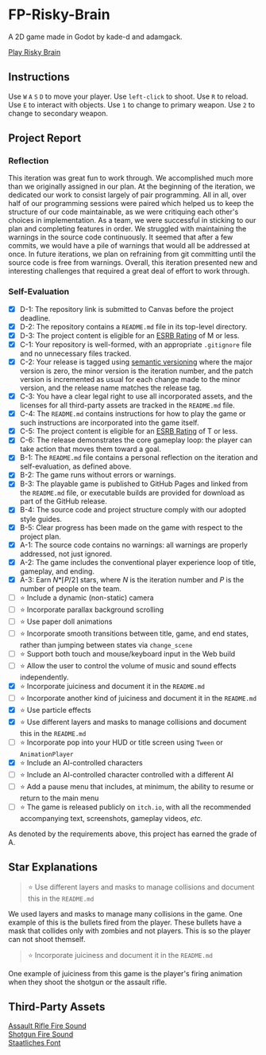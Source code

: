 # FP-Risky-Brain

A 2D game made in Godot by kade-d and adamgack.

[Play Risky Brain](https://bsu-cs315.github.io/FP-Risky-Brain/)

## Instructions

Use `W` `A` `S` `D` to move your player. Use `left-click` to shoot. Use `R` to reload. Use `E` to interact with objects. Use `1` to change to primary weapon. Use `2` to change to secondary weapon.

## Project Report

### Reflection

This iteration was great fun to work through. We accomplished much more than we originally assigned in our plan. At the beginning of the iteration, we dedicated our work to consist largely of pair programming. All in all, over half of our programming sessions were paired which helped us to keep the structure of our code maintainable, as we were critiquing each other's choices in implementation. As a team, we were successful in sticking to our plan and completing features in order. We struggled with maintaining the warnings in the source code continuously. It seemed that after a few commits, we would have a pile of warnings that would all be addressed at once. In future iterations, we plan on refraining from git committing until the source code is free from warnings. Overall, this iteration presented new and interesting challenges that required a great deal of effort to work through.


### Self-Evaluation

- [X] D-1: The repository link is submitted to Canvas before the project deadline.
- [X] D-2: The repository contains a <code>README.md</code> file in its top-level directory.
- [X] D-3: The project content is eligible for an <a href="https://www.esrb.org/ratings-guide/">ESRB Rating</a> of M or less.
- [X] C-1: Your repository is well-formed, with an appropriate <code>.gitignore</code> file and no unnecessary files tracked.
- [X] C-2: Your release is tagged using <a href="https://semver.org/">semantic versioning</a> where the major version is zero, the minor version is the iteration number, and the patch version is incremented as usual for each change made to the minor version, and the release name matches the release tag.
- [X] C-3: You have a clear legal right to use all incorporated assets, and the licenses for all third-party assets are tracked in the <code>README.md</code> file.
- [X] C-4: The <code>README.md</code> contains instructions for how to play the game or such instructions are incorporated into the game itself.
- [X] C-5: The project content is eligible for an <a href="https://www.esrb.org/ratings-guide/">ESRB Rating</a> of T or less.
- [X] C-6: The release demonstrates the core gameplay loop: the player can take action that moves them toward a goal.
- [X] B-1: The <code>README.md</code> file contains a personal reflection on the iteration and self-evaluation, as defined above.
- [X] B-2: The game runs without errors or warnings.
- [X] B-3: The playable game is published to GitHub Pages and linked from the <code>README.md</code> file, or executable builds are provided for download as part of the GitHub release.
- [X] B-4: The source code and project structure comply with our adopted style guides.
- [X] B-5: Clear progress has been made on the game with respect to the project plan.
- [X] A-1: The source code contains no warnings: all warnings are properly addressed, not just ignored.
- [X] A-2: The game includes the conventional player experience loop of title, gameplay, and ending.
- [X] A-3: Earn <em>N</em>*&lceil;<em>P</em>/2&rceil; stars, where <em>N</em> is the iteration number and <em>P</em> is the number of people on the team.
- [ ] ⭐ Include a dynamic (non-static) camera
- [ ] ⭐ Incorporate parallax background scrolling
- [ ] ⭐ Use paper doll animations
- [ ] ⭐ Incorporate smooth transitions between title, game, and end states, rather than jumping between states via <code>change_scene</code>
- [ ] ⭐ Support both touch and mouse/keyboard input in the Web build
- [ ] ⭐ Allow the user to control the volume of music and sound effects independently.
- [X] ⭐ Incorporate juiciness and document it in the <code>README.md</code>
- [ ] ⭐ Incorporate another kind of juiciness and document it in the <code>README.md</code>
- [X] ⭐ Use particle effects
- [X] ⭐ Use different layers and masks to manage collisions and document this in the <code>README.md</code>
- [ ] ⭐ Incorporate pop into your HUD or title screen using <code>Tween</code> or <code>AnimationPlayer</code>
- [X] ⭐ Include an AI-controlled characters
- [ ] ⭐ Include an AI-controlled character controlled with a different AI
- [ ] ⭐ Add a pause menu that includes, at minimum, the ability to resume or return to the main menu
- [ ] ⭐ The game is released publicly on <code>itch.io</code>, with all the recommended accompanying text, screenshots, gameplay videos, <i>etc.</i>

As denoted by the requirements above, this project has earned the grade of A.


## Star Explanations
>⭐ Use different layers and masks to manage collisions and document this in the <code>README.md</code>
>
We used layers and masks to manage many collisions in the game. One example of this is the bullets fired from the player. These bullets have a mask that collides only with zombies and not players. This is so the player can not shoot themself.
>⭐ Incorporate juiciness and document it in the <code>README.md</code>
>
One example of juiciness from this game is the player's firing animation when they shoot the shotgun or the assault rifle.



## Third-Party Assets
[Assault Rifle Fire Sound](licenses/assault_rifle_fire.txt)<br>
[Shotgun Fire Sound](licenses/shotgun_fire.txt)<br>
[Staatliches Font](licenses/OFL.txt)<br>
